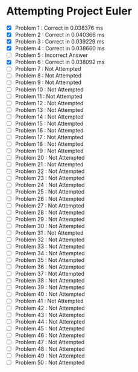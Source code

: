 # Attempting Project Euler

- [x] Problem 1 : Correct in 0.038376 ms
- [x] Problem 2 : Correct in 0.040366 ms
- [x] Problem 3 : Correct in 0.039229 ms
- [x] Problem 4 : Correct in 0.038660 ms
- [ ] Problem 5 : Incorrect Answer
- [x] Problem 6 : Correct in 0.038092 ms
- [ ] Problem 7 : Not Attempted
- [ ] Problem 8 : Not Attempted
- [ ] Problem 9 : Not Attempted
- [ ] Problem 10 : Not Attempted
- [ ] Problem 11 : Not Attempted
- [ ] Problem 12 : Not Attempted
- [ ] Problem 13 : Not Attempted
- [ ] Problem 14 : Not Attempted
- [ ] Problem 15 : Not Attempted
- [ ] Problem 16 : Not Attempted
- [ ] Problem 17 : Not Attempted
- [ ] Problem 18 : Not Attempted
- [ ] Problem 19 : Not Attempted
- [ ] Problem 20 : Not Attempted
- [ ] Problem 21 : Not Attempted
- [ ] Problem 22 : Not Attempted
- [ ] Problem 23 : Not Attempted
- [ ] Problem 24 : Not Attempted
- [ ] Problem 25 : Not Attempted
- [ ] Problem 26 : Not Attempted
- [ ] Problem 27 : Not Attempted
- [ ] Problem 28 : Not Attempted
- [ ] Problem 29 : Not Attempted
- [ ] Problem 30 : Not Attempted
- [ ] Problem 31 : Not Attempted
- [ ] Problem 32 : Not Attempted
- [ ] Problem 33 : Not Attempted
- [ ] Problem 34 : Not Attempted
- [ ] Problem 35 : Not Attempted
- [ ] Problem 36 : Not Attempted
- [ ] Problem 37 : Not Attempted
- [ ] Problem 38 : Not Attempted
- [ ] Problem 39 : Not Attempted
- [ ] Problem 40 : Not Attempted
- [ ] Problem 41 : Not Attempted
- [ ] Problem 42 : Not Attempted
- [ ] Problem 43 : Not Attempted
- [ ] Problem 44 : Not Attempted
- [ ] Problem 45 : Not Attempted
- [ ] Problem 46 : Not Attempted
- [ ] Problem 47 : Not Attempted
- [ ] Problem 48 : Not Attempted
- [ ] Problem 49 : Not Attempted
- [ ] Problem 50 : Not Attempted
